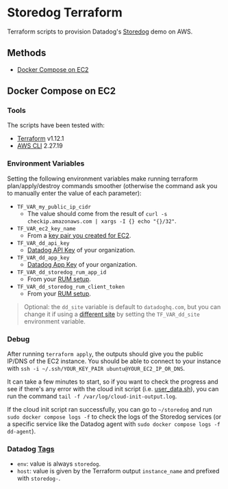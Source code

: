 # Storedog Terraform

Terraform scripts to provision Datadog's [Storedog](https://github.com/DataDog/storedog) demo on AWS.

## Methods

- [Docker Compose on EC2](#docker-compose-on-ec2)

## Docker Compose on EC2
### Tools

The scripts have been tested with:

- [Terraform](https://developer.hashicorp.com/terraform/install) v1.12.1
- [AWS CLI](https://docs.aws.amazon.com/cli/latest/userguide/getting-started-install.html) 2.27.19

### Environment Variables

Setting the following environment variables make running terraform plan/apply/destroy commands smoother (otherwise the command ask you to manually enter the value of each parameter):

- `TF_VAR_my_public_ip_cidr`
    - The value should come from the result of `curl -s checkip.amazonaws.com | xargs -I {} echo "{}/32"`.
- `TF_VAR_ec2_key_name`
    - From a [key pair you created for EC2](https://docs.aws.amazon.com/AWSEC2/latest/UserGuide/create-key-pairs.html).
- `TF_VAR_dd_api_key`
    - [Datadog API Key](https://docs.datadoghq.com/account_management/api-app-keys/#add-an-api-key-or-client-token) of your organization.
- `TF_VAR_dd_app_key`
    - [Datadog App Key](https://docs.datadoghq.com/account_management/api-app-keys/#add-application-keys) of your organization.
- `TF_VAR_dd_storedog_rum_app_id`
    - From your [RUM setup](https://docs.datadoghq.com/real_user_monitoring/browser/setup/client/?tab=rum#setup).
- `TF_VAR_dd_storedog_rum_client_token`
    - From your [RUM setup](https://docs.datadoghq.com/real_user_monitoring/browser/setup/client/?tab=rum#setup).

> Optional: the `dd_site` variable is default to `datadoghq.com`, but you can change it if using a [different site](https://docs.datadoghq.com/getting_started/site/#access-the-datadog-site) by setting the `TF_VAR_dd_site` environment variable.

### Debug

After running `terraform apply`, the outputs should give you the public IP/DNS of the EC2 instance. You should be able to connect to your instance with `ssh -i ~/.ssh/YOUR_KEY_PAIR ubuntu@YOUR_EC2_IP_OR_DNS`.

It can take a few minutes to start, so if you want to check the progress and see if there's any error with the cloud init script (i.e. [user_data.sh](./ec2-docker-compose/user_data.sh)), you can run the command `tail -f /var/log/cloud-init-output.log`.

If the cloud init script ran successfully, you can go to `~/storedog` and run `sudo docker compose logs -f` to check the logs of the Storedog services (or a specific service like the Datadog agent with `sudo docker compose logs -f dd-agent`).

### Datadog [Tags](https://docs.datadoghq.com/getting_started/tagging/)

- `env`: value is always `storedog`.
- `host`: value is given by the Terraform output `instance_name` and prefixed with `storedog-`.